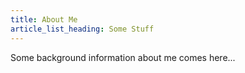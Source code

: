 ```yaml
---
title: About Me
article_list_heading: Some Stuff
---
```


Some background information about me comes here...
